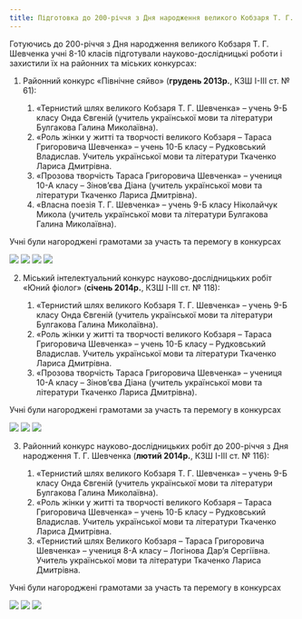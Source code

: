 ```yaml
---
title: Підготовка до 200-річчя з Дня народження великого Кобзаря Т. Г. Шевченка
---
```


Готуючись до 200-річчя з Дня народження великого Кобзаря Т. Г. Шевченка учні 8-10 класів підготували науково-дослідницькі роботи і захистили їх на районних та міських конкурсах:

1.  Районний конкурс «Північне сяйво» (**грудень 2013р.**, КЗШ I-III ст. № 61):

    1.  «Тернистий шлях великого Кобзаря Т. Г. Шевченка» – учень 9-Б класу Онда Євгеній (учитель української мови та літератури Булгакова Галина Миколаївна).
    2.  «Роль жінки у житті та творчості великого Кобзаря – Тараса Григоровича Шевченка» – учень 10-Б класу – Рудковський Владислав. Учитель української мови та літератури Ткаченко Лариса Дмитрівна.
    3.  «Прозова творчість Тараса Григоровича Шевченка» – учениця 10-А класу – Зінов’єва Діана (учитель української мови та літератури Ткаченко Лариса Дмитрівна).
    4.  «Власна поезія Т. Г. Шевченка» – учень 9-Б класу Ніколайчук Микола (учитель української мови та літератури Булгакова Галина Миколаївна).

Учні були нагороджені грамотами за участь та перемогу в конкурсах

<gallery>

![](1.webp)
![](2.webp)
![](3.webp)
![](4.webp)

</gallery>

2.  Міський інтелектуальний конкурс науково-дослідницьких робіт «Юний фіолог» (**січень 2014р.**, КЗШ I-III ст. № 118):

    1.  «Тернистий шлях великого Кобзаря Т. Г. Шевченка» – учень 9-Б класу Онда Євгеній (учитель української мови та літератури Булгакова Галина Миколаївна).
    2.  «Роль жінки у житті та творчості великого Кобзаря – Тараса Григоровича Шевченка» – учень 10-Б класу – Рудковський Владислав. Учитель української мови та літератури Ткаченко Лариса Дмитрівна.
    3.  «Прозова творчість Тараса Григоровича Шевченка» – учениця 10-А класу – Зінов’єва Діана (учитель української мови та літератури Ткаченко Лариса Дмитрівна).

Учні були нагороджені грамотами за участь та перемогу в конкурсах

<gallery>

![](5.webp)
![](6.webp)
![](7.webp)

</gallery>

3.  Районний конкурс науково-дослідницьких робіт до 200-річчя з Дня народження Т. Г. Шевченка (**лютий 2014р.**, КЗШ I-III ст. № 116):

    1.  «Тернистий шлях великого Кобзаря Т. Г. Шевченка» – учень 9-Б класу Онда Євгеній (учитель української мови та літератури Булгакова Галина Миколаївна).
    2.  «Роль жінки у житті та творчості великого Кобзаря – Тараса Григоровича Шевченка» – учень 10-Б класу – Рудковський Владислав. Учитель української мови та літератури Ткаченко Лариса Дмитрівна.
    3.  «Тернистий шлях Великого Кобзаря – Тараса Григоровича Шевченка» – учениця 8-А класу – Логінова Дар’я Сергіївна. Учитель української мови та літератури Ткаченко Лариса Дмитрівна.

Учні були нагороджені грамотами за участь та перемогу в конкурсах

![](8.webp)
![](9.webp)
![](10.webp)
